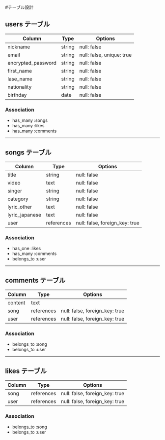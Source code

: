 #テーブル設計

## users テーブル

| Column             | Type   | Options                   |
| ------------------ | ------ | ------------------------- |
| nickname           | string | null: false               |
| email              | string | null: false, unique: true |
| encrypted_password | string | null: false               |
| first_name         | string | null: false               |
| lase_name          | string | null: false               |
| nationality        | string | null: false               |
| birthday           | date   | null: false               |

### Association

- has_many :songs
- has_many :likes
- has_many :comments
----------------------------

## songs テーブル

| Column          | Type       | Options                        |
| --------------- | ---------- | ------------------------------ |
| title           | string     | null: false                    |
| video           | text       | null: false                    |
| singer          | string     | null: false                    |
| category        | string     | null: false                    |
| lyric_other     | text       | null: false                    |
| lyric_japanese  | text       | null: false                    |
| user            | references | null: false, foreign_key: true |

### Association

- has_one :likes
- has_many :comments
- belongs_to :user
----------------------------

## comments テーブル

| Column    | Type       | Options                        |
| --------- | ---------- | ------------------------------ |
| content   | text       |                                |
| song      | references | null: false, foreign_key: true |
| user      | references | null: false, foreign_key: true |

### Association

- belongs_to :song
- belongs_to :user
----------------------------

## likes テーブル

| Column    | Type       | Options                        |
| --------- | ---------- | ------------------------------ |
| song      | references | null: false, foreign_key: true |
| user      | references | null: false, foreign_key: true |

### Association

- belongs_to :song
- belongs_to :user